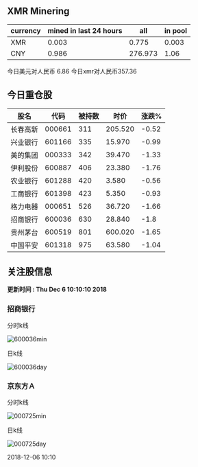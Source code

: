 ## XMR Minering

|currency|mined in last 24 hours|all|in pool|
|---|---|---|---|
|XMR|0.003|0.775|0.003|
|CNY|0.986|276.973|1.06|

今日美元对人民币 6.86	今日xmr对人民币357.36


## 今日重仓股 

|股名|代码|被持数|时价|涨跌%|
|---|---|---|---|---|
|长春高新|000661|311|205.520|-0.52|
|兴业银行|601166|335|15.970|-0.99|
|美的集团|000333|342|39.470|-1.33|
|伊利股份|600887|406|23.380|-1.76|
|农业银行|601288|420|3.580|-0.56|
|工商银行|601398|423|5.350|-0.93|
|格力电器|000651|526|36.720|-1.66|
|招商银行|600036|630|28.840|-1.8|
|贵州茅台|600519|801|600.020|-1.65|
|中国平安|601318|975|63.580|-1.04|

## 关注股信息
**更新时间 : Thu Dec  6 10:10:10 2018**
### 招商银行 
分时k线

![600036min](http://image.sinajs.cn/newchart/min/n/sh600036.gif)

日k线

![600036day](http://image.sinajs.cn/newchart/daily/n/sh600036.gif)

### 京东方Ａ 
分时k线

![000725min](http://image.sinajs.cn/newchart/min/n/sz000725.gif)

日k线

![000725day](http://image.sinajs.cn/newchart/daily/n/sz000725.gif)

2018-12-06 10:10